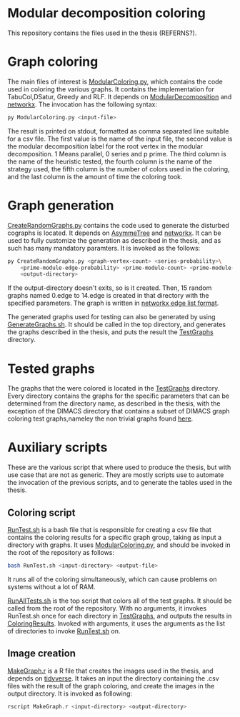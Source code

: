 # Modular decomposition coloring

This repository contains the files used in the thesis (REFERNS?). 

# Graph coloring

The main files of interest is [ModularColoring.py](/ModularColoring.py), which contains the code used in coloring the various graphs. It contains the implementation for TabuCol,DSatur, Greedy and RLF. It depends on [ModularDecomposition](https://github.com/AnnaLindeberg/ModularDecomposition) and [networkx](https://networkx.org/). The invocation has the following syntax: 

```bash
py ModularColoring.py <input-file> 
```


The result is printed on stdout, formatted as comma separated line suitable for a csv file. The first value is the name of the input file, the second value is the modular decomposition label for the root vertex in the modular decomposition. 1 Means parallel, 0 series and p prime. The third column is the name of the heuristic tested, the fourth column is the name of the strategy used, the fifth column is the number of colors used in the coloring, and the last column is the amount of time the coloring took. 

# Graph generation

[CreateRandomGraphs.py](/CreateRandomGraphs.py) contains the code used to generate the disturbed cographs is located. It depends on [AsymmeTree](https://github.com/david-schaller/AsymmeTree) and [networkx](https://networkx.org/). It can be used to fully customize the generation as described in the thesis, and as such has many mandatory paramters. It is invoked as the follows: 

```bash
py CreateRandomGraphs.py <graph-vertex-count> <series-probability>\ 
    <prime-module-edge-probability> <prime-module-count> <prime-module-size>\
    <output-directory>
```


If the output-directory doesn't exits, so is it created. Then, 15 random graphs named 0.edge to 14.edge is created in that directory with the specified parameters. The graph is written in [networkx edge list format](https://networkx.org/documentation/stable/reference/readwrite/edgelist.html). 

The generated graphs used for testing can also be generated by using [GenerateGraphs.sh](/GenerateGraphs.sh). It should be called in the top directory, and generates the graphs described in the thesis, and puts the result the [TestGraphs](/TestGraphs) directory. 

# Tested graphs

The graphs that the were colored is located in the [TestGraphs](/TestGraphs) directory. Every directory contains the graphs for the specific parameters that can be determined from the directory name, as described in the thesis, with the exception of the DIMACS directory that contains a subset of DIMACS graph coloring test graphs,nameley the non trivial graphs found [here](https://cedric.cnam.fr/~porumbed/graphs/). 

# Auxiliary scripts

These are the various script that where used to produce the thesis, but with use case that are not as generic. They are mostly scripts use to automate the invocation of the previous scripts, and to generate the tables used in the thesis. 

## Coloring script

[RunTest.sh](/RunTest.sh) is a bash file that is responsible for creating a csv file that contains the coloring results for a specific graph group, taking as input a directory with graphs. It uses [ModularColoring.py](/ModularColoring.py), and should be invoked in the root of the repository as follows: 

```bash
bash RunTest.sh <input-directory> <output-file>
```


It runs all of the coloring simultaneously, which can cause problems on systems without a lot of RAM. 

[RunAllTests.sh](/RunAllTests.sh) is the top script that colors all of the test graphs. It should be called from the root of the repository. With no arguments, it invokes RunTest.sh once for each directory in [TestGraphs](/TestGraphs), and outputs the results in [ColoringResults](/ColoringResults). Invoked with arguments, it uses the arguments as the list of directories to invoke [RunTest.sh](/RunTest.sh) on. 

## Image creation

[MakeGraph.r](/MakeGraph.r) is a R file that creates the images used in the thesis, and depends on [tidyverse](https://www.tidyverse.org/). It takes an input the directory containing the .csv files with the result of the graph coloring, and create the images in the output directory. It is invoked as following: 

```bash
rscript MakeGraph.r <input-directory> <output-directory>
```


